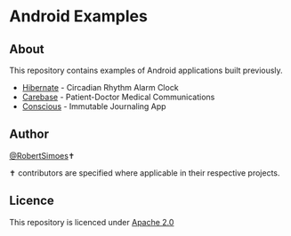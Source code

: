 # Android Examples

## About

This repository contains examples of Android applications built previously.

- [Hibernate](Hibernate/README.md) - Circadian Rhythm Alarm Clock
- [Carebase](Carebase/README.md) - Patient-Doctor Medical Communications
- [Conscious](Hibernate/README.md) - Immutable Journaling App

## Author

[@RobertSimoes](www.robertsimoes.com)✝

✝ contributors are specified where applicable in their respective projects.

## Licence

This repository is licenced under [Apache 2.0](https://www.apache.org/licenses/LICENSE-2.0)
